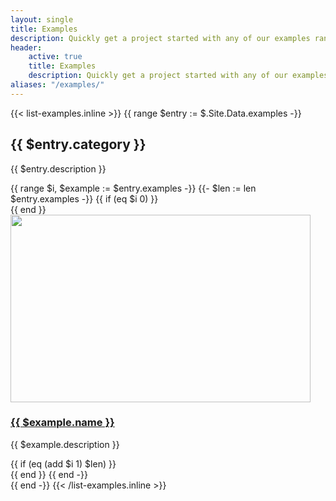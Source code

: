 ```yaml
---
layout: single
title: Examples
description: Quickly get a project started with any of our examples ranging from using parts of the framework to custom components and layouts.
header:
    active: true
    title: Examples
    description: Quickly get a project started with any of our examples ranging from using parts of the framework to custom components and layouts.
aliases: "/examples/"
---
```


{{< list-examples.inline >}}
{{ range $entry := $.Site.Data.examples -}}
<div class="row g-lg-5 mb-5">
<div class="bd-content col-lg-3">
    <h2 id="{{ $entry.category | urlize }}">{{ $entry.category }}</h2>
    <p>{{ $entry.description }}</p>
</div>
    
<div class="col-lg-9">
    {{ range $i, $example := $entry.examples -}}
    {{- $len := len $entry.examples -}}
    {{ if (eq $i 0) }}<div class="row">{{ end }}
        <div class="col-sm-6 col-md-4 mb-3">
        <a class="d-block" href="{{ "examples" | relLangURL }}/{{ $example.name | urlize }}/">
            <img class="img-thumbnail mb-3" srcset="/img/examples/{{ $example.name | urlize }}.png, /img/examples/{{ $example.name | urlize }}@2x.png 2x"
                src="/img/examples/{{ $example.name | urlize }}.png"
                    alt=""
                    width="480" height="300"
                    loading="lazy">
            <h3 class="h5 mb-1">{{ $example.name }}</h3>
        </a>
        <p class="text-muted">{{ $example.description }}</p>
        </div>
    {{ if (eq (add $i 1) $len) }}</div>{{ end }}
    {{ end -}}
</div>
</div>
{{ end -}}
{{< /list-examples.inline >}}
